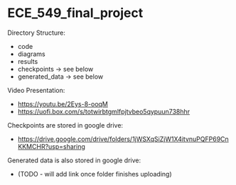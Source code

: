 # ECE_549_final_project

Directory Structure:
- code
- diagrams
- results
- checkpoints -> see below
- generated_data -> see below

Video Presentation:
- https://youtu.be/2Eys-8-ooqM
- https://uofi.box.com/s/totwirbtgmlfpjtvbeo5qypuun738hhr

Checkpoints are stored in google drive: 
- https://drive.google.com/drive/folders/1jWSXqSiZjW1X4itvnuPQFP69CnKKMCHR?usp=sharing

Generated data is also stored in google drive:
- (TODO - will add link once folder finishes uploading)
